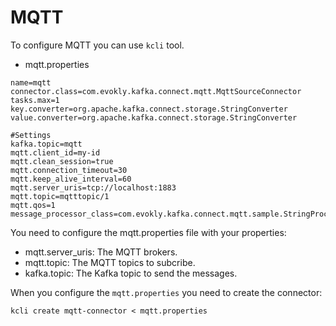 # MQTT

To configure MQTT you can use `kcli` tool.

* mqtt.properties

```
name=mqtt
connector.class=com.evokly.kafka.connect.mqtt.MqttSourceConnector
tasks.max=1
key.converter=org.apache.kafka.connect.storage.StringConverter
value.converter=org.apache.kafka.connect.storage.StringConverter

#Settings
kafka.topic=mqtt
mqtt.client_id=my-id
mqtt.clean_session=true
mqtt.connection_timeout=30
mqtt.keep_alive_interval=60
mqtt.server_uris=tcp://localhost:1883
mqtt.topic=mqtttopic/1
mqtt.qos=1
message_processor_class=com.evokly.kafka.connect.mqtt.sample.StringProcessor
```

You need to configure the mqtt.properties file with your properties:

* mqtt.server_uris: The MQTT brokers.
* mqtt.topic: The MQTT topics to subcribe.
* kafka.topic: The Kafka topic to send the messages.

When you configure the `mqtt.properties` you need to create the connector:

`kcli create mqtt-connector < mqtt.properties`
